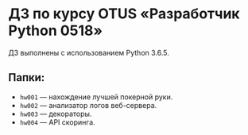 # ДЗ по курсу OTUS «Разработчик Python 0518»

ДЗ выполнены с использованием Python 3.6.5.

## Папки:

* `hw001` — нахождение лучшей покерной руки.
* `hw002` — анализатор логов веб-сервера.
* `hw003` — декораторы.
* `hw004` — API скоринга.